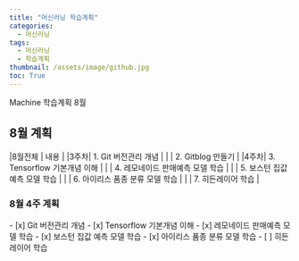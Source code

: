 ```yaml
---
title: "머신러닝 학습계획"
categories:
  - 머신러닝
tags:
  - 머신러닝
  - 학습계획
thumbnail: /assets/image/github.jpg
toc: True
---
```

Machine 학습계획 8월

<h2>8월 계획</h2>
|8월전체 | 내용 |
|3주차| 1. Git 버전관리 개념 |
| | 2. Gitblog 만들기 |
|4주차| 3. Tensorflow 기본개념 이해 |
| | 4. 레모네이드 판매예측 모델 학습 |
| | 5. 보스턴 집값 예측 모델 학습 |
| | 6. 아이리스 품종 분류 모델 학습 | 
| | 7. 히든레이어 학습 | 


<h3>8월 4주 계획</h3>
- [x] Git 버전관리 개념  
- [x] Tensorflow 기본개념 이해  
- [x] 레모네이드 판매예측 모델 학습  
- [x] 보스턴 집값 예측 모델 학습  
- [x] 아이리스 품종 분류 모델 학습  
- [ ] 히든 레이어 학습  

